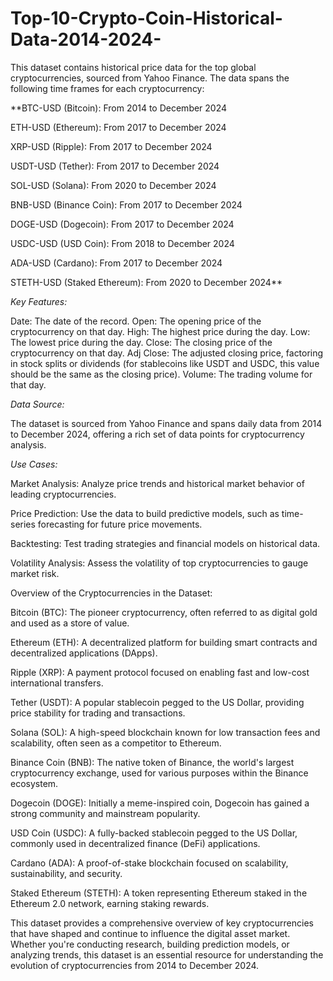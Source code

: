 # Top-10-Crypto-Coin-Historical-Data-2014-2024-
This dataset contains historical price data for the top global cryptocurrencies, sourced from Yahoo Finance. The data spans the following time frames for each cryptocurrency:

**BTC-USD (Bitcoin): From 2014 to December 2024

ETH-USD (Ethereum): From 2017 to December 2024

XRP-USD (Ripple): From 2017 to December 2024

USDT-USD (Tether): From 2017 to December 2024

SOL-USD (Solana): From 2020 to December 2024

BNB-USD (Binance Coin): From 2017 to December 2024

DOGE-USD (Dogecoin): From 2017 to December 2024

USDC-USD (USD Coin): From 2018 to December 2024

ADA-USD (Cardano): From 2017 to December 2024

STETH-USD (Staked Ethereum): From 2020 to December 2024**

*Key Features:*

Date: The date of the record.
Open: The opening price of the cryptocurrency on that day.
High: The highest price during the day.
Low: The lowest price during the day.
Close: The closing price of the cryptocurrency on that day.
Adj Close: The adjusted closing price, factoring in stock splits or dividends (for stablecoins like USDT and USDC, this value should be the same as the closing price).
Volume: The trading volume for that day.

*Data Source:*

The dataset is sourced from Yahoo Finance and spans daily data from 2014 to December 2024, offering a rich set of data points for cryptocurrency analysis.

*Use Cases:*

Market Analysis: Analyze price trends and historical market behavior of leading cryptocurrencies.

Price Prediction: Use the data to build predictive models, such as time-series forecasting for future price movements.

Backtesting: Test trading strategies and financial models on historical data.

Volatility Analysis: Assess the volatility of top cryptocurrencies to gauge market risk.

Overview of the Cryptocurrencies in the Dataset:

Bitcoin (BTC): The pioneer cryptocurrency, often referred to as digital gold and used as a store of value.

Ethereum (ETH): A decentralized platform for building smart contracts and decentralized applications (DApps).

Ripple (XRP): A payment protocol focused on enabling fast and low-cost international transfers.

Tether (USDT): A popular stablecoin pegged to the US Dollar, providing price stability for trading and transactions.

Solana (SOL): A high-speed blockchain known for low transaction fees and scalability, often seen as a competitor to Ethereum.

Binance Coin (BNB): The native token of Binance, the world's largest cryptocurrency exchange, used for various purposes within the Binance ecosystem.

Dogecoin (DOGE): Initially a meme-inspired coin, Dogecoin has gained a strong community and mainstream popularity.

USD Coin (USDC): A fully-backed stablecoin pegged to the US Dollar, commonly used in decentralized finance (DeFi) applications.

Cardano (ADA): A proof-of-stake blockchain focused on scalability, sustainability, and security.

Staked Ethereum (STETH): A token representing Ethereum staked in the Ethereum 2.0 network, earning staking rewards.

This dataset provides a comprehensive overview of key cryptocurrencies that have shaped and continue to influence the digital asset market. Whether you're conducting research, building prediction models, or analyzing trends, this dataset is an essential resource for understanding the evolution of cryptocurrencies from 2014 to December 2024.
